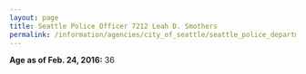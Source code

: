 ```yaml
---
layout: page
title: Seattle Police Officer 7212 Leah D. Smothers
permalink: /information/agencies/city_of_seattle/seattle_police_department/copbook/7212/
---
```


**Age as of Feb. 24, 2016:** 36
